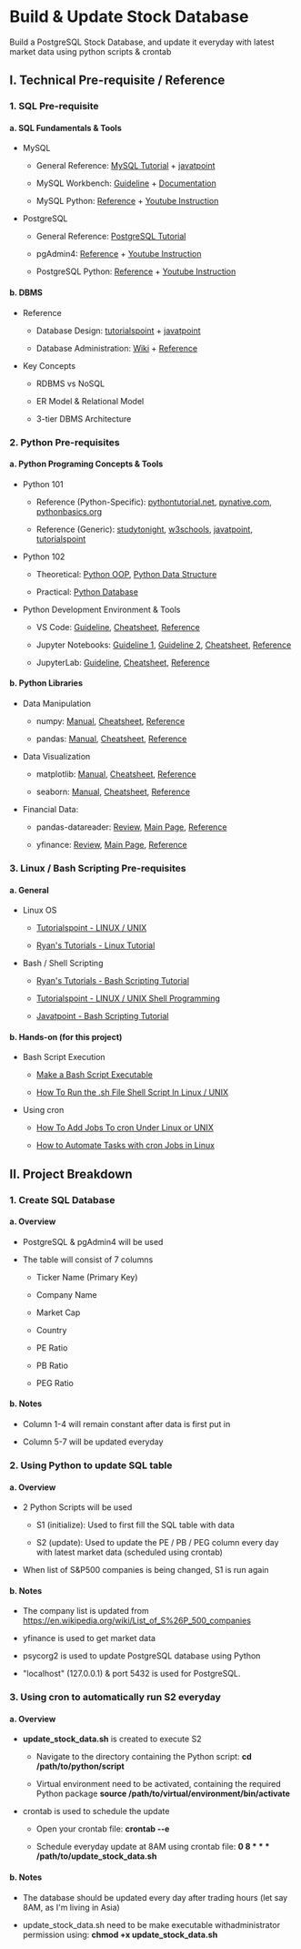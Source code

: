 # Build & Update Stock Database
Build a PostgreSQL Stock Database, and update it everyday with latest market data using python scripts &amp; crontab


## I.  Technical Pre-requisite / Reference

### 1.  SQL Pre-requisite

#### a.  SQL Fundamentals & Tools

-   MySQL

    -   General Reference: [MySQL Tutorial](https://www.mysqltutorial.org/) + [javatpoint](https://www.javatpoint.com/mysql-tutorial)

    -   MySQL Workbench: [Guideline](https://www.guru99.com/introduction-to-mysql-workbench.html) + [Documentation](https://www.mysql.com/products/workbench/)

    -   MySQL Python: [Reference](https://www.mysqltutorial.org/python-mysql/) + [Youtube Instruction](https://www.youtube.com/playlist?list=PLzMcBGfZo4-l5kVSNVKGO60V6RkXAVtp-)

-   PostgreSQL

    -   General Reference: [PostgreSQL Tutorial](https://www.postgresqltutorial.com/)

    -   pgAdmin4: [Reference](https://linuxhint.com/pgadmin4_tutorial_beginners/) + [Youtube Instruction](https://www.youtube.com/watch?v=WFT5MaZN6g4&ab_channel=DatabaseStar)

    -   PostgreSQL Python: [Reference](https://www.postgresqltutorial.com/postgresql-python/) + [Youtube Instruction](https://www.youtube.com/watch?v=M2NzvnfS-hI&ab_channel=techTFQ)

#### b.  DBMS

-   Reference

    -   Database Design: [tutorialspoint](https://www.tutorialspoint.com/dbms/index.htm) + [javatpoint](https://www.javatpoint.com/dbms-tutorial)

    -   Database Administration: [Wiki](https://en.wikipedia.org/wiki/Database_administration) + [Reference](https://www.mysqltutorial.org/mysql-administration/)

-   Key Concepts

    -   RDBMS vs NoSQL

    -   ER Model & Relational Model

    -   3-tier DBMS Architecture

### 2.  Python Pre-requisites

#### a.  Python Programing Concepts & Tools

-   Python 101

    -   Reference (Python-Specific): [pythontutorial.net](https://www.pythontutorial.net/), [pynative.com](https://pynative.com/), [pythonbasics.org](https://pythonbasics.org/)

    -   Reference (Generic): [studytonight](https://www.studytonight.com/python/), [w3schools](https://www.w3schools.com/python/default.asp), [javatpoint](https://www.javatpoint.com/python-tutorial), [tutorialspoint](https://www.tutorialspoint.com/python3/index.htm)

-   Python 102

    -   Theoretical: [Python OOP](https://www.tutorialspoint.com/python/pdf/python_classes_objects.pdf), [Python Data Structure](https://intellipaat.com/mediaFiles/2019/02/Python-Data-structures-cheat-sheet.pdf?US)

    -   Practical: [Python Database](https://pynative.com/python/databases/)

-   Python Development Environment & Tools

    -   VS Code: [Guideline](https://adamtheautomator.com/visual-studio-code-tutorial/), [Cheatsheet](https://code.visualstudio.com/shortcuts/keyboard-shortcuts-windows.pdf), [Reference](https://code.visualstudio.com/docs)

    -   Jupyter Notebooks: [Guideline 1](https://realpython.com/jupyter-notebook-introduction/), [Guideline 2](https://www.datacamp.com/tutorial/tutorial-jupyter-notebook), [Cheatsheet](https://miro.medium.com/v2/resize:fit:1400/1*totJoCc3l7BdeY-mEQ6HHQ.png), [Reference](https://www.tutorialspoint.com/jupyter/index.htm)

    -   JupyterLab: [Guideline](https://towardsdatascience.com/getting-the-most-out-of-jupyter-lab-9b3198f88f2d?gi=e5cf49abd26f), [Cheatsheet](https://blog.ja-ke.tech/assets/jupyterlab-shortcuts/Shortcuts.png), [Reference](https://jupyterlab.readthedocs.io/en/stable/)

#### b.  Python Libraries

-   Data Manipulation

    -   numpy: [Manual](https://numpy.org/doc/stable/index.html), [Cheatsheet](https://s3.amazonaws.com/assets.datacamp.com/blog_assets/Numpy_Python_Cheat_Sheet.pdf), [Reference](https://www.studytonight.com/numpy/)

    -   pandas: [Manual](https://pandas.pydata.org/pandas-docs/stable/index.html), [Cheatsheet](https://www.javatpoint.com/pandas-cheat-sheet), [Reference](https://www.studytonight.com/pandas/)

-   Data Visualization

    -   matplotlib: [Manual](https://matplotlib.org/stable/index.html), [Cheatsheet](https://s3.amazonaws.com/assets.datacamp.com/blog_assets/Python_Matplotlib_Cheat_Sheet.pdf), [Reference](https://www.studytonight.com/matplotlib/)

    -   seaborn: [Manual](https://seaborn.pydata.org/index.html), [Cheatsheet](https://s3.amazonaws.com/assets.datacamp.com/blog_assets/Python_Seaborn_Cheat_Sheet.pdf), [Reference](https://www.tutorialspoint.com/seaborn/index.htm)

-   Financial Data:

    -   pandas-datareader: [Review](https://thecleverprogrammer.com/2021/03/22/pandas-datareader-using-python-tutorial/), [Main Page](https://github.com/pydata/pandas-datareader), [Reference](https://buildmedia.readthedocs.org/media/pdf/pandas-datareader/latest/pandas-datareader.pdf)

    -   yfinance: [Review](https://algotrading101.com/learn/yfinance-guide/), [Main Page](https://aroussi.com/post/python-yahoo-finance), [Reference](https://pypi.org/project/yfinance/)

### 3.  Linux / Bash Scripting Pre-requisites

#### a.  General

-   Linux OS

    -   [Tutorialspoint - LINUX / UNIX](https://www.tutorialspoint.com/unix/index.htm)

    -   [Ryan\'s Tutorials - Linux Tutorial](https://ryanstutorials.net/linuxtutorial/)

-   Bash / Shell Scripting

    -   [Ryan\'s Tutorials - Bash Scripting Tutorial](https://ryanstutorials.net/bash-scripting-tutorial/)

    -   [Tutorialspoint - LINUX / UNIX Shell Programming](https://www.tutorialspoint.com/unix/shell_scripting.htm)

    -   [Javatpoint - Bash Scripting Tutorial](https://www.javatpoint.com/bash)

#### b.  Hands-on (for this project)

-   Bash Script Execution

    -   [Make a Bash Script Executable](https://www.andrewcbancroft.com/blog/musings/make-bash-script-executable/)

    -   [How To Run the .sh File Shell Script In Linux / UNIX](https://www.cyberciti.biz/faq/run-execute-sh-shell-script/)

-   Using cron

    -   [How To Add Jobs To cron Under Linux or UNIX](https://www.cyberciti.biz/faq/how-do-i-add-jobs-to-cron-under-linux-or-unix-oses/)

    -   [How to Automate Tasks with cron Jobs in Linux](https://www.freecodecamp.org/news/cron-jobs-in-linux/)

## II. Project Breakdown

### 1.  Create SQL Database

#### a.  Overview

-   PostgreSQL & pgAdmin4 will be used

-   The table will consist of 7 columns

    -   Ticker Name (Primary Key)

    -   Company Name

    -   Market Cap

    -   Country

    -   PE Ratio

    -   PB Ratio

    -   PEG Ratio

#### b.  Notes

-   Column 1-4 will remain constant after data is first put
    in

-   Column 5-7 will be updated everyday

### 2.  Using Python to update SQL table

#### a.  Overview

-   2 Python Scripts will be used

    -   S1 (initialize): Used to first fill the SQL table
        with data

    -   S2 (update): Used to update the PE / PB / PEG column
        every day with latest market data (scheduled using
        crontab)

-   When list of S&P500 companies is being changed, S1 is
    run again

#### b.  Notes

-   The company list is updated from <https://en.wikipedia.org/wiki/List_of_S%26P_500_companies>

-   yfinance is used to get market data

-   psycorg2 is used to update PostgreSQL database using Python

-   "localhost" (127.0.0.1) & port 5432 is used for PostgreSQL.

### 3.  Using cron to automatically run S2 everyday

#### a.  Overview

-   **update\_stock\_data.sh** is created to execute S2

    -   Navigate to the directory containing the Python script: **cd /path/to/python/script**

    -   Virtual environment need to be activated, containing the required Python package 
    **source /path/to/virtual/environment/bin/activate**

-   crontab is used to schedule the update

    -   Open your crontab file: **crontab --e**

    -   Schedule everyday update at 8AM using crontab file: 
    **0 8 \* \* \* /path/to/update\_stock\_data.sh**

#### b.  Notes

-   The database should be updated every day after trading hours (let say 8AM, as I'm living in Asia)

-   update\_stock\_data.sh need to be make executable withadministrator permission using:
**chmod +x update\_stock\_data.sh**
